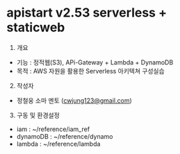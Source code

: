 # apistart v2.53 serverless + staticweb
 
1. 개요 
- 기능 : 정적웹(S3), APi-Gateway + Lambda + DynamoDB 
- 목적 : AWS 자원을 활용한 Serverless 아키텍쳐 구성실습  

2. 작성자   
-  정철웅 소마 멘토 (cwjung123@gmail.com)

3. 구동 및 환경설정   
- iam : ~/reference/iam_ref
- dynamoDB : ~/reference/dynamo
- lambda : ~/reference/lambda

